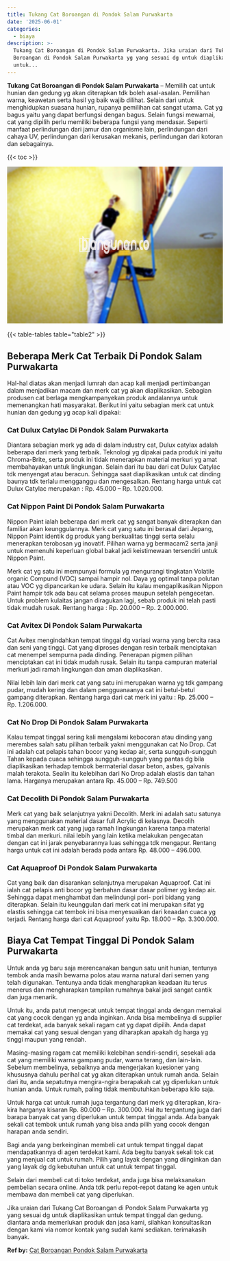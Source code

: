 ```yaml
---
title: Tukang Cat Boroangan di Pondok Salam Purwakarta
date: '2025-06-01'
categories:
  - biaya
description: >-
  Tukang Cat Boroangan di Pondok Salam Purwakarta. Jika uraian dari Tukang Cat
  Boroangan di Pondok Salam Purwakarta yg yang sesuai dg untuk diaplikasikan
  untuk...
---
```


**Tukang Cat Boroangan di Pondok Salam Purwakarta** – Memilih cat untuk hunian dan gedung yg akan diterapkan tdk boleh asal-asalan. Pemilihan warna, keawetan serta hasil yg baik wajib dilihat. Selain dari untuk menghidupkan suasana hunian, rupanya pemilihan cat sangat utama. Cat yg bagus yaitu yang dapat berfungsi dengan bagus. Selain fungsi mewarnai, cat yang dipilih perlu memiliki beberapa fungsi yang mendasar. Seperti manfaat perlindungan dari jamur dan organisme lain, perlindungan dari cahaya UV, perlindungan dari kerusakan mekanis, perlindungan dari kotoran dan sebagainya.

{{< toc >}}

![Tukang Cat Boroangan di Pondok Salam Purwakarta](/images/jasa-cat-murah25.png)

{{< table-tables table="table2" >}}

## Beberapa Merk Cat Terbaik Di Pondok Salam Purwakarta

Hal-hal diatas akan menjadi lumrah dan acap kali menjadi pertimbangan dalam menjadikan macam dan merk cat yg akan diaplikasikan. Sebagian produsen cat berlaga mengkampanyekan produk andalannya untuk memenangkan hati masyarakat. Berikut ini yaitu sebagian merk cat untuk hunian dan gedung yg acap kali dipakai:

### Cat Dulux Catylac Di Pondok Salam Purwakarta

Diantara sebagian merk yg ada di dalam industry cat, Dulux catylax adalah beberapa dari merk yang terbaik. Teknologi yg dipakai pada produk ini yaitu Chroma-Brite, serta produk ini tidak menerapkan material merkuri yg amat membahayakan untuk lingkungan. Selain dari itu bau dari cat Dulux Catylac tdk menyengat atau beracun. Sehingga saat diaplikasikan untuk cat dinding baunya tdk terlalu mengganggu dan mengesalkan. Rentang harga untuk cat Dulux Catylac merupakan : Rp. 45.000 – Rp. 1.020.000.

### Cat Nippon Paint Di Pondok Salam Purwakarta

Nippon Paint ialah beberapa dari merk cat yg sangat banyak diterapkan dan familiar akan keunggulannya. Merk cat yang satu ini berasal dari Jepang, Nippon Paint identik dg produk yang berkualitas tinggi serta selalu menerapkan terobosan yg inovatif. Pilihan warna yg bermacam2 serta janji untuk memenuhi keperluan global bakal jadi keistimewaan tersendiri untuk Nippon Paint.

Merk cat yg satu ini mempunyai formula yg mengurangi tingkatan Volatile organic Compund (VOC) sampai hampir nol. Daya yg optimal tanpa polutan atau VOC yg dipancarkan ke udara. Selain itu kalau mengaplikasikan Nippon Paint hampir tdk ada bau cat selama proses maupun setelah pengecetan. Untuk problem kulaitas jangan diragukan lagi, sebab produk ini telah pasti tidak mudah rusak. Rentang harga : Rp. 20.000 – Rp. 2.000.000.

### Cat Avitex Di Pondok Salam Purwakarta

Cat Avitex mengindahkan tempat tinggal dg variasi warna yang bercita rasa dan seni yang tinggi. Cat yang diproses dengan resin terbaik menciptakan cat menempel sempurna pada dinding. Penerapan pigmen pilihan menciptakan cat ini tidak mudah rusak. Selain itu tanpa campuran material merkuri jadi ramah lingkungan dan aman diaplikasikan.

Nilai lebih lain dari merk cat yang satu ini merupakan warna yg tdk gampang pudar, mudah kering dan dalam pengguanaanya cat ini betul-betul gampang diterapkan. Rentang harga dari cat merk ini yaitu : Rp. 25.000 – Rp. 1.206.000.

### Cat No Drop Di Pondok Salam Purwakarta

Kalau tempat tinggal sering kali mengalami kebocoran atau dinding yang merembes salah satu pilihan terbaik yakni menggunakan cat No Drop. Cat ini adalah cat pelapis tahan bocor yang kedap air, serta sungguh-sungguh Tahan kepada cuaca sehingga sungguh-sungguh yang pantas dg bila diaplikasikan terhadap tembok bermaterial dasar beton, asbes, galvanis malah terakota. Sealin itu kelebihan dari No Drop adalah elastis dan tahan lama. Harganya merupakan antara Rp. 45.000 – Rp. 749.500

### Cat Decolith Di Pondok Salam Purwakarta

Merk cat yang baik selanjutnya yakni Decolith. Merk ini adalah satu satunya yang menggunakan material dasar full Acrylic di kelasnya. Decolih merupakan merk cat yang juga ramah lingkungan karena tanpa material timbal dan merkuri. nilai lebih yang lain ketika melakukan pengecatan dengan cat ini jarak penyebarannya luas sehingga tdk mengapur. Rentang harga untuk cat ini adalah berada pada antara Rp. 48.000 – 496.000.

### Cat Aquaproof Di Pondok Salam Purwakarta

Cat yang baik dan disarankan selanjutnya merupakan Aquaproof. Cat ini ialah cat pelapis anti bocor yg berbahan dasar dasar polimer yg kedap air. Sehingga dapat menghambat dan melindungi pori- pori bidang yang diterapkan. Selain itu keunggulan dari merk cat ini merupakan sifat yg elastis sehingga cat tembok ini bisa menyesuaikan dari keaadan cuaca yg terjadi. Rentang harga dari cat Aquaproof yaitu Rp. 18.000 – Rp. 3.300.000.

## Biaya Cat Tempat Tinggal Di Pondok Salam Purwakarta

Untuk anda yg baru saja merencanakan bangun satu unit hunian, tentunya tembok anda masih bewarna polos atau warna natural dari semen yang telah digunakan. Tentunya anda tidak mengharapkan keadaan itu terus menerus dan mengharapkan tampilan rumahnya bakal jadi sangat cantik dan juga menarik.

Untuk itu, anda patut mengecat untuk tempat tinggal anda dengan memakai cat yang cocok dengan yg anda inginkan. Anda bisa membelinya di supplier cat terdekat, ada banyak sekali ragam cat yg dapat dipilih. Anda dapat memakai cat yang sesuai dengan yang diharapkan apakah dg harga yg tinggi maupun yang rendah.

Masing-masing ragam cat memiliki kelebihan sendiri-sendiri, sesekali ada cat yang memiliki warna gampang pudar, warna terang, dan lain-lain. Sebelum membelinya, sebaiknya anda mengerjakan kuesioner yang khususnya dahulu perihal cat yg akan diterapkan untuk rumah anda. Selain dari itu, anda sepatutnya mengira-ngira berapakah cat yg diperlukan untuk hunian anda. Untuk rumah, paling tidak membutuhkan beberapa kilo saja.

Untuk harga cat untuk rumah juga tergantung dari merk yg diterapkan, kira-kira harganya kisaran Rp. 80.000 – Rp. 300.000. Hal itu tergantung juga dari barapa banyak cat yang diperlukan untuk tempat tinggal anda. Ada banyak sekali cat tembok untuk rumah yang bisa anda pilih yang cocok dengan harapan anda sendiri.

Bagi anda yang berkeinginan membeli cat untuk tempat tinggal dapat mendapatkannya di agen terdekat kami. Ada begitu banyak sekali tok cat yang menjual cat untuk rumah. Pilih yang layak dengan yang diinginkan dan yang layak dg dg kebutuhan untuk cat untuk tempat tinggal.

Selain dari membeli cat di toko terdekat, anda juga bisa melaksanakan pembelian secara online. Anda tdk perlu repot-repot datang ke agen untuk membawa dan membeli cat yang diperlukan.

Jika uraian dari Tukang Cat Boroangan di Pondok Salam Purwakarta yg yang sesuai dg untuk diaplikasikan untuk tempat tinggal dan gedung. diantara anda memerlukan produk dan jasa kami, silahkan konsultasikan dengan kami via nomor kontak yang sudah kami sediakan. terimakasih banyak.

**Ref by:** [Cat Boroangan Pondok Salam Purwakarta](https://id.wikipedia.org/wiki/Cat)
